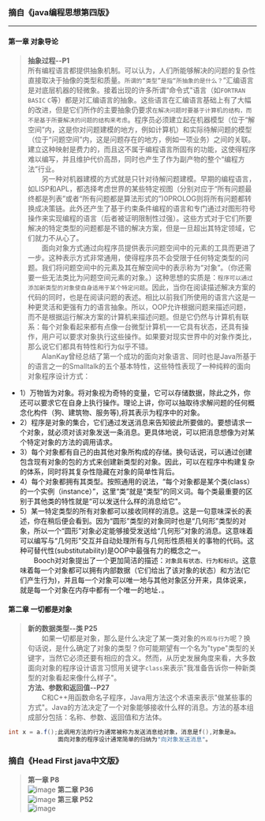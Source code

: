 ### 摘自《java编程思想第四版》
----
#### 第一章 对象导论
> **抽象过程--P1**</br>
所有编程语言都提供抽象机制。可以认为，人们所能够解决的问题的复杂性直接取决于抽像的类型和质量。`所谓的“类型”是指“所抽象的是什么？`”汇编语言是对底层机器的轻微象。接着出现的许多所谓“命令式"语言（如`FORTRAN` `BASIC` `C`等）都是对汇编语言的抽象。这些语言在汇编语言基础上有了大幅的改进，但是它们所作的主要抽象仍要求`在解决问题时要基于计算机的结构，而不是基于所要解决的问题的结构来考虑`。程序员必须建立起在机器模型（位于“解空间”内，这是你对问题建模的地方，例如计算机）和实际待解问题的模型（位于“问题空间”内，这是问题存在的地方，例如一项业务）之间的关联。建立这种映射是费力的，而且这不属于编程语言所固有的功能，这使得程序难以编写，并且维护代价高昂，同时也产生了作为副产物的整个“编程方法”行业。</br>
&emsp;&emsp;另一种对机器建模的方式就是只针对待解问题建模。早期的编程语言，如LISP和APL，都选择考虑世界的某些特定视图（分别对应于“所有问题最终都是列表”或者“所有问题都是算法形式的”)0PROLOG则将所有问题都转换成决策链。此外还产生了基于约束条件编程的语言和专门通过对图形符号操作来实现编程的语言（后者被证明限制性过强）。这些方式对于它们所要解决的特定类型的问题都是不错的解决方案，但是一旦超出其特定领域，它们就力不从心了。</br>
&emsp;&emsp;面向对象方式通过向程序员提供表示问题空间中的元素的工具而更进了一步。这种表示方式非常通用，使得程序员不会受限于任何特定类型的问题。我们将问题空间中的元素及其在解空间中的表示称为“对象”。（你还需要一些无法类比为问题空间元素的对象。）这种思想的实质是：`程序可以通过添加新类型的对象使自身适用于某个特定问题`。因此，当你在阅读描述解决方案的代码的同时，也是在阅读问题的表述。相比以前我们所使用的语言六这是一种更灵活和更强有力的语言抽象。所以，OOP允许根据问题来描述问题，而不是根据运行解决方案的计算机来描述问题。但是它仍然与计算机有联系：每个对象看起来都有点像一台微型计算机一一它具有状态，还具有操作，用户可以要求对象执行这些操作。如果要对现实世界中的对象作类比，
那么说它们都具有特性和行为似乎不错。</br>
&emsp;&emsp;AlanKay曾经总结了第一个成功的面向对象语言、同时也是Java所基于的语言之一的Smalltalk的五个基本特性，这些特性表现了一种纯粹的面向对象程序设计方式：
* 1）万物皆为对象。将对象视为奇特的变量，它可以存储数据，除此之外，你还可以要求它在自身上执行操作。理论上讲，你可以抽取待求解问题的任何概念化构件（狗、建筑物、服务等),将其表示为程序中的对象。
* 2）程序是对象的集合，它们通过发送消息来告知彼此所要做的。要想请求一个对象，就必须对该对象发送一条消息。更具体地说，可以把消息想像为对某个特定对象的方法的调用请求。
* 3）每个对象都有自己的由其他对象所构成的存储。换句话说，可以通过创建包含现有对象的包的方式来创建新类型的对象。因此，可以在程序中构建复杂的体系，同时将其复杂性隐藏在对象的简单性背后。
* 4）每个对象都拥有其类型。按照通用的说法，“每个对象都是某个类(class）的一个实例（instance）”，这里“类”就是“类型”的同义词。每个类最重要的区别于其他类的特性就是“可以发送什么样的消息给它"。
* 5）某一特定类型的所有对象都可以接收同样的消息。这是一句意味深长的表述，你在稍后便会看到。因为“圆形”类型的对象同时也是“几何形”类型的对象，所以一个“圆形”对象必定能够接受发送给“几何形”对象的消息。这意味着可以编写与“几何形"交互并自动处理所有与几何形性质相关的事物的代码。这种可替代性(substitutability)是OOP中最强有力的概念之一。</br>
&emsp;&emsp;Booch对对象提出了一个更加简洁的描述：`对象具有状态、行为和标识`。这意味着每一个对象都可以拥有内部数据（它们给出了该对象的状态）和方法(它们产生行为)，并且每一个对象可以唯一地与其他对象区分开来，具体说来，就是每一个对象在内存中都有一个唯一的地址．。

#### 第二章 一切都是对象
> **新的数据类型--类 P25**</br>
&emsp;&emsp;如果一切都是对象，那么是什么决定了某一类对象的`外观与行为`呢？换句话说，是什么确定了对象的类型？你可能期望有一个名为"type"类型的关键字，当然它必须还要有相应的含义。然而，从历史发展角度来看，大多数面向对象的程序设计语言习惯用关键字`class`来表示"我准备告诉你一种新类型的对象看起来像什么样子"。</br>
> **方法、参数和返回值--P27**</br>
&emsp;&emsp;C和C++用函数命名子程序，Java用方法这个术语来表示"做某些事的方式"。Java的方法决定了一个对象能够接收什么样的消息。方法的基本组成部分包括：名称、参数、返回值和方法体。</br>
```Java
int x = a.f();此调用方法的行为通常被称为发送消息给对象，消息是f(),对象是a。
              面向对象的程序设计通常简单的归纳为"向对象发送消息"。
```
### 摘自《Head First java中文版》
> **第一章 P8**</br>
![image](https://user-images.githubusercontent.com/59242221/163748221-0501d10a-2001-478a-8532-ad00b8fbddbb.png)
> **第二章 P36**</br>
![image](https://user-images.githubusercontent.com/59242221/163748408-f18d20ca-35f1-43fd-a601-3e62c2ed3c28.png)
> **第三章 P52**</br>
![image](https://user-images.githubusercontent.com/59242221/163748527-025ca1d4-78da-44ce-80c9-aece48c68b60.png)

